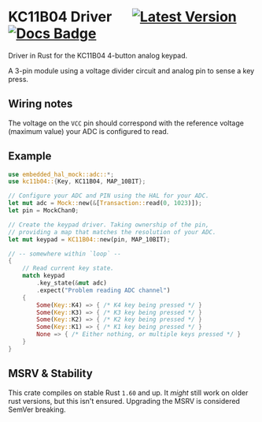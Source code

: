 # KC11B04 Driver &emsp; [![Latest Version]][crates.io] [![Docs Badge]][docs]

[Latest Version]: https://img.shields.io/crates/v/kc11b04.svg
[crates.io]: https://crates.io/crates/kc11b04
[Docs Badge]: https://docs.rs/kc11b04/badge.svg
[docs]: https://docs.rs/kc11b04

Driver in Rust for the KC11B04 4-button analog keypad.

A 3-pin module using a voltage divider circuit and analog pin to sense a key press.

## Wiring notes

The voltage on the `VCC` pin should correspond with the reference voltage (maximum value) your ADC is configured to read.



## Example


```rust
use embedded_hal_mock::adc::*;
use kc11b04::{Key, KC11B04, MAP_10BIT};

// Configure your ADC and PIN using the HAL for your ADC.
let mut adc = Mock::new(&[Transaction::read(0, 1023)]);
let pin = MockChan0;

// Create the keypad driver. Taking ownership of the pin,
// providing a map that matches the resolution of your ADC.
let mut keypad = KC11B04::new(pin, MAP_10BIT);

// -- somewhere within `loop` --
{
	// Read current key state.
	match keypad
		.key_state(&mut adc)
		.expect("Problem reading ADC channel")
	{
		Some(Key::K4) => { /* K4 key being pressed */ }
		Some(Key::K3) => { /* K3 key being pressed */ }
		Some(Key::K2) => { /* K2 key being pressed */ }
		Some(Key::K1) => { /* K1 key being pressed */ }
		None => { /* Either nothing, or multiple keys pressed */ }
	}
}
```


## MSRV & Stability

This crate compiles on stable Rust `1.60` and up. It _might_ still work on older rust versions, but this isn't ensured. Upgrading the MSRV is considered SemVer breaking.
